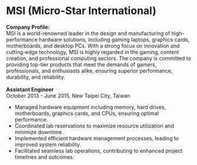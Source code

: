 # MSI (Micro-Star International)

<b>Company Profile:</b><br>
MSI is a world-renowned leader in the design and manufacturing of high-performance hardware solutions, including gaming laptops, graphics cards, motherboards, and desktop PCs. With a strong focus on innovation and cutting-edge technology, MSI is highly regarded in the gaming, content creation, and professional computing sectors. The company is committed to providing top-tier products that meet the demands of gamers, professionals, and enthusiasts alike, ensuring superior performance, durability, and reliability.
<br>
<br>
<b>Assistant Engineer</b><br>
October 2013 - June 2015, New Taipei City, Taiwan<br>
<ul>
<li>Managed hardware equipment including memory, hard drives, motherboards, graphics cards, and CPUs, ensuring optimal performance.</li>
<li>Coordinated lab reservations to maximize resource utilization and minimize downtime.</li>
<li>Implemented efficient hardware management processes, leading to improved system reliability.</li>
<li>Facilitated seamless lab operations, contributing to enhanced project timelines and outcomes.</li>
</ul>
